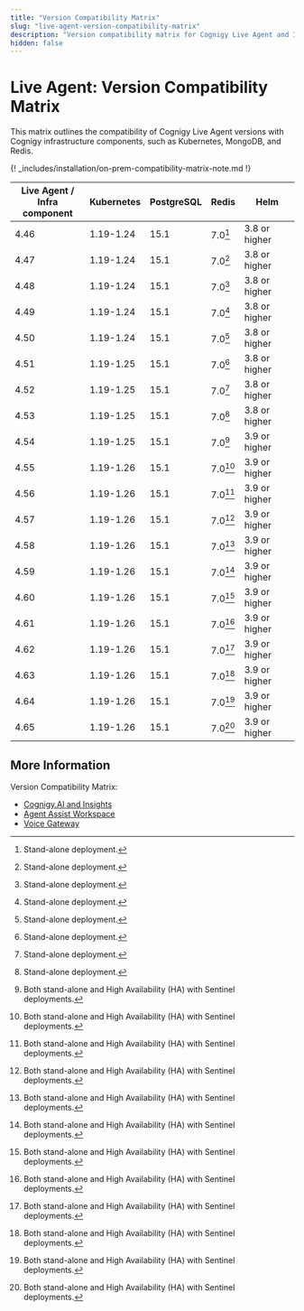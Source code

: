 ```yaml
---
title: "Version Compatibility Matrix"
slug: "live-agent-version-compatibility-matrix"
description: "Version compatibility matrix for Cognigy Live Agent and Infrastructure Components provides valuable insights and ensures seamless integration and upgrades for optimal performance."
hidden: false
---
```


# Live Agent: Version Compatibility Matrix

This matrix outlines the compatibility of Cognigy Live Agent versions with Cognigy infrastructure components,
such as Kubernetes, MongoDB, and Redis. 

{! _includes/installation/on-prem-compatibility-matrix-note.md !}

| Live Agent /<br> Infra component | Kubernetes | PostgreSQL | Redis    | Helm          |
|----------------------------------|------------|------------|----------|---------------|
| 4.46                             | 1.19-1.24  | 15.1       | 7.0[^*]  | 3.8 or higher |
| 4.47                             | 1.19-1.24  | 15.1       | 7.0[^*]  | 3.8 or higher |
| 4.48                             | 1.19-1.24  | 15.1       | 7.0[^*]  | 3.8 or higher |
| 4.49                             | 1.19-1.24  | 15.1       | 7.0[^*]  | 3.8 or higher |
| 4.50                             | 1.19-1.24  | 15.1       | 7.0[^*]  | 3.8 or higher |
| 4.51                             | 1.19-1.25  | 15.1       | 7.0[^*]  | 3.8 or higher |
| 4.52                             | 1.19-1.25  | 15.1       | 7.0[^*]  | 3.8 or higher |
| 4.53                             | 1.19-1.25  | 15.1       | 7.0[^*]  | 3.8 or higher |
| 4.54                             | 1.19-1.25  | 15.1       | 7.0[^**] | 3.9 or higher |
| 4.55                             | 1.19-1.26  | 15.1       | 7.0[^**] | 3.9 or higher |
| 4.56                             | 1.19-1.26  | 15.1       | 7.0[^**] | 3.9 or higher |
| 4.57                             | 1.19-1.26  | 15.1       | 7.0[^**] | 3.9 or higher |
| 4.58                             | 1.19-1.26  | 15.1       | 7.0[^**] | 3.9 or higher |
| 4.59                             | 1.19-1.26  | 15.1       | 7.0[^**] | 3.9 or higher |
| 4.60                             | 1.19-1.26  | 15.1       | 7.0[^**] | 3.9 or higher |
| 4.61                             | 1.19-1.26  | 15.1       | 7.0[^**] | 3.9 or higher |
| 4.62                             | 1.19-1.26  | 15.1       | 7.0[^**] | 3.9 or higher |
| 4.63                             | 1.19-1.26  | 15.1       | 7.0[^**] | 3.9 or higher |
| 4.64                             | 1.19-1.26  | 15.1       | 7.0[^**] | 3.9 or higher |
| 4.65                             | 1.19-1.26  | 15.1       | 7.0[^**] | 3.9 or higher |

[^*]: Stand-alone deployment.

[^**]: Both stand-alone and High Availability (HA) with Sentinel deployments.

## More Information

Version Compatibility Matrix:

- [Cognigy.AI and Insights](../../../ai/installation/version-compatibility-matrix.md)
- [Agent Assist Workspace](../../../ai-copilot/installation/version-compatibility-matrix.md)
- [Voice Gateway](../../../voicegateway/installation/version-compatibility-matrix.md)